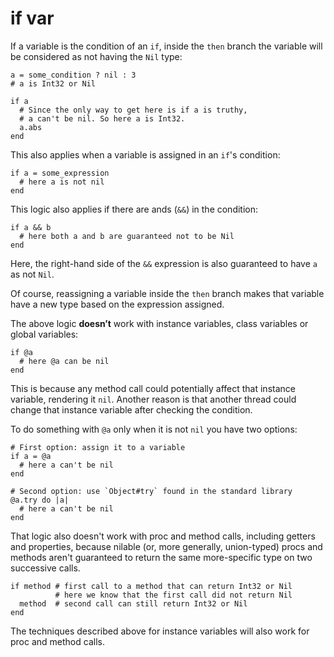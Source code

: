 # if var

If a variable is the condition of an `if`, inside the `then` branch the variable will be considered as not having the `Nil` type:

```crystal
a = some_condition ? nil : 3
# a is Int32 or Nil

if a
  # Since the only way to get here is if a is truthy,
  # a can't be nil. So here a is Int32.
  a.abs
end
```

This also applies when a variable is assigned in an `if`'s condition:

```crystal
if a = some_expression
  # here a is not nil
end
```

This logic also applies if there are ands (`&&`) in the condition:

```crystal
if a && b
  # here both a and b are guaranteed not to be Nil
end
```

Here, the right-hand side of the `&&` expression is also guaranteed to have `a` as not `Nil`.

Of course, reassigning a variable inside the `then` branch makes that variable have a new type based on the expression assigned.

The above logic **doesn’t** work with instance variables, class variables or global variables:

```crystal
if @a
  # here @a can be nil
end
```

This is because any method call could potentially affect that instance variable, rendering it `nil`. Another reason is that another thread could change that instance variable after checking the condition.

To do something with `@a` only when it is not `nil` you have two options:

```crystal
# First option: assign it to a variable
if a = @a
  # here a can't be nil
end

# Second option: use `Object#try` found in the standard library
@a.try do |a|
  # here a can't be nil
end
```

That logic also doesn't work with proc and method calls, including getters and properties, because nilable (or, more generally, union-typed) procs and methods aren't guaranteed to return the same more-specific type on two successive calls.

```crystal
if method # first call to a method that can return Int32 or Nil
          # here we know that the first call did not return Nil
  method  # second call can still return Int32 or Nil
end
```

The techniques described above for instance variables will also work for proc and method calls.
